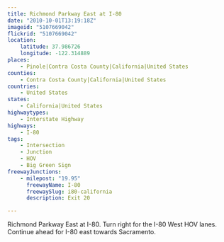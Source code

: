 ```yaml
---
title: Richmond Parkway East at I-80
date: "2010-10-01T13:19:18Z"
imageid: "5107669042"
flickrid: "5107669042"
location:
    latitude: 37.986726
    longitude: -122.314889
places:
    - Pinole|Contra Costa County|California|United States
counties:
    - Contra Costa County|California|United States
countries:
    - United States
states:
    - California|United States
highwaytypes:
    - Interstate Highway
highways:
    - I-80
tags:
    - Intersection
    - Junction
    - HOV
    - Big Green Sign
freewayJunctions:
    - milepost: "19.95"
      freewayName: I-80
      freewaySlug: i80-california
      description: Exit 20

---
```

Richmond Parkway East at I-80.  Turn right for the I-80 West HOV lanes.  Continue ahead for I-80 east towards Sacramento.
